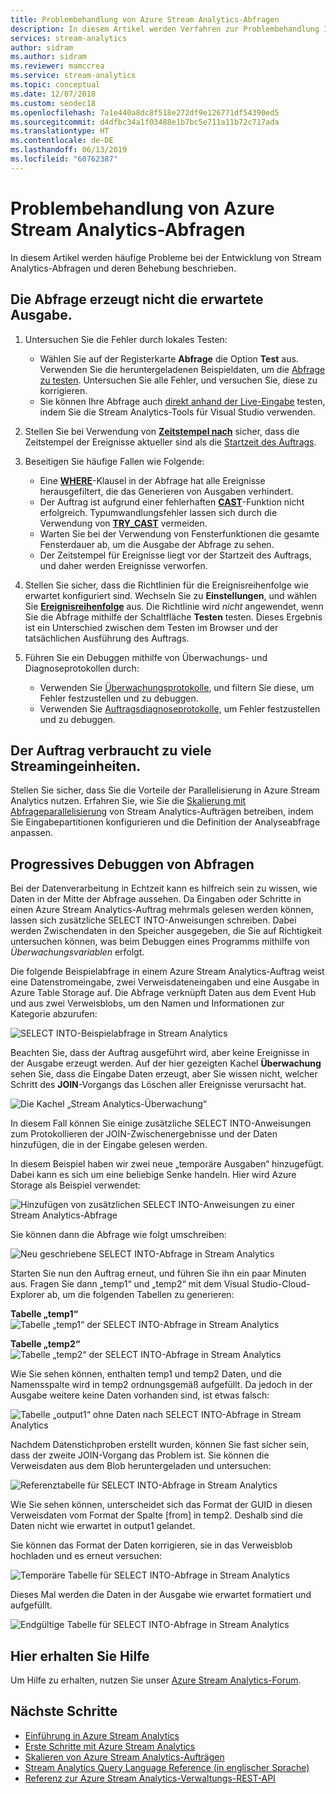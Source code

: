 ```yaml
---
title: Problembehandlung von Azure Stream Analytics-Abfragen
description: In diesem Artikel werden Verfahren zur Problembehandlung Ihrer Abfragen in Azure Stream Analytics-Aufträgen beschrieben.
services: stream-analytics
author: sidram
ms.author: sidram
ms.reviewer: mamccrea
ms.service: stream-analytics
ms.topic: conceptual
ms.date: 12/07/2018
ms.custom: seodec18
ms.openlocfilehash: 7a1e440a8dc8f518e272df9e126771df54390ed5
ms.sourcegitcommit: d4dfbc34a1f03488e1b7bc5e711a11b72c717ada
ms.translationtype: HT
ms.contentlocale: de-DE
ms.lasthandoff: 06/13/2019
ms.locfileid: "60762387"
---
```

# <a name="troubleshoot-azure-stream-analytics-queries"></a>Problembehandlung von Azure Stream Analytics-Abfragen

In diesem Artikel werden häufige Probleme bei der Entwicklung von Stream Analytics-Abfragen und deren Behebung beschrieben.

## <a name="query-is-not-producing-expected-output"></a>Die Abfrage erzeugt nicht die erwartete Ausgabe. 
1.  Untersuchen Sie die Fehler durch lokales Testen:
    - Wählen Sie auf der Registerkarte **Abfrage** die Option **Test** aus. Verwenden Sie die heruntergeladenen Beispieldaten, um die [Abfrage zu testen](stream-analytics-test-query.md). Untersuchen Sie alle Fehler, und versuchen Sie, diese zu korrigieren.   
    - Sie können Ihre Abfrage auch [direkt anhand der Live-Eingabe](stream-analytics-live-data-local-testing.md) testen, indem Sie die Stream Analytics-Tools für Visual Studio verwenden.

2.  Stellen Sie bei Verwendung von [**Zeitstempel nach**](https://msdn.microsoft.com/library/azure/mt573293.aspx) sicher, dass die Zeitstempel der Ereignisse aktueller sind als die [Startzeit des Auftrags](stream-analytics-out-of-order-and-late-events.md).

3.  Beseitigen Sie häufige Fallen wie Folgende:
    - Eine [**WHERE**](https://msdn.microsoft.com/library/azure/dn835048.aspx)-Klausel in der Abfrage hat alle Ereignisse herausgefiltert, die das Generieren von Ausgaben verhindert.
    - Der Auftrag ist aufgrund einer fehlerhaften [**CAST**](https://msdn.microsoft.com/azure/stream-analytics/reference/cast-azure-stream-analytics)-Funktion nicht erfolgreich. Typumwandlungsfehler lassen sich durch die Verwendung von [**TRY_CAST**](https://msdn.microsoft.com/azure/stream-analytics/reference/try-cast-azure-stream-analytics) vermeiden.
    - Warten Sie bei der Verwendung von Fensterfunktionen die gesamte Fensterdauer ab, um die Ausgabe der Abfrage zu sehen.
    - Der Zeitstempel für Ereignisse liegt vor der Startzeit des Auftrags, und daher werden Ereignisse verworfen.

4.  Stellen Sie sicher, dass die Richtlinien für die Ereignisreihenfolge wie erwartet konfiguriert sind. Wechseln Sie zu **Einstellungen**, und wählen Sie [**Ereignisreihenfolge**](stream-analytics-out-of-order-and-late-events.md) aus. Die Richtlinie wird *nicht* angewendet, wenn Sie die Abfrage mithilfe der Schaltfläche **Testen** testen. Dieses Ergebnis ist ein Unterschied zwischen dem Testen im Browser und der tatsächlichen Ausführung des Auftrags. 

5. Führen Sie ein Debuggen mithilfe von Überwachungs- und Diagnoseprotokollen durch:
    - Verwenden Sie [Überwachungsprotokolle](../azure-resource-manager/resource-group-audit.md), und filtern Sie diese, um Fehler festzustellen und zu debuggen.
    - Verwenden Sie [Auftragsdiagnoseprotokolle](stream-analytics-job-diagnostic-logs.md), um Fehler festzustellen und zu debuggen.

## <a name="job-is-consuming-too-many-streaming-units"></a>Der Auftrag verbraucht zu viele Streamingeinheiten.
Stellen Sie sicher, dass Sie die Vorteile der Parallelisierung in Azure Stream Analytics nutzen. Erfahren Sie, wie Sie die [Skalierung mit Abfrageparallelisierung](stream-analytics-parallelization.md) von Stream Analytics-Aufträgen betreiben, indem Sie Eingabepartitionen konfigurieren und die Definition der Analyseabfrage anpassen.

## <a name="debug-queries-progressively"></a>Progressives Debuggen von Abfragen

Bei der Datenverarbeitung in Echtzeit kann es hilfreich sein zu wissen, wie Daten in der Mitte der Abfrage aussehen. Da Eingaben oder Schritte in einen Azure Stream Analytics-Auftrag mehrmals gelesen werden können, lassen sich zusätzliche SELECT INTO-Anweisungen schreiben. Dabei werden Zwischendaten in den Speicher ausgegeben, die Sie auf Richtigkeit untersuchen können, was beim Debuggen eines Programms mithilfe von *Überwachungsvariablen* erfolgt.

Die folgende Beispielabfrage in einem Azure Stream Analytics-Auftrag weist eine Datenstromeingabe, zwei Verweisdateneingaben und eine Ausgabe in Azure Table Storage auf. Die Abfrage verknüpft Daten aus dem Event Hub und aus zwei Verweisblobs, um den Namen und Informationen zur Kategorie abzurufen:

![SELECT INTO-Beispielabfrage in Stream Analytics](./media/stream-analytics-select-into/stream-analytics-select-into-query1.png)

Beachten Sie, dass der Auftrag ausgeführt wird, aber keine Ereignisse in der Ausgabe erzeugt werden. Auf der hier gezeigten Kachel **Überwachung** sehen Sie, dass die Eingabe Daten erzeugt, aber Sie wissen nicht, welcher Schritt des **JOIN**-Vorgangs das Löschen aller Ereignisse verursacht hat.

![Die Kachel „Stream Analytics-Überwachung“](./media/stream-analytics-select-into/stream-analytics-select-into-monitor.png)
 
In diesem Fall können Sie einige zusätzliche SELECT INTO-Anweisungen zum Protokollieren der JOIN-Zwischenergebnisse und der Daten hinzufügen, die in der Eingabe gelesen werden.

In diesem Beispiel haben wir zwei neue „temporäre Ausgaben“ hinzugefügt. Dabei kann es sich um eine beliebige Senke handeln. Hier wird Azure Storage als Beispiel verwendet:

![Hinzufügen von zusätzlichen SELECT INTO-Anweisungen zu einer Stream Analytics-Abfrage](./media/stream-analytics-select-into/stream-analytics-select-into-outputs.png)

Sie können dann die Abfrage wie folgt umschreiben:

![Neu geschriebene SELECT INTO-Abfrage in Stream Analytics](./media/stream-analytics-select-into/stream-analytics-select-into-query2.png)

Starten Sie nun den Auftrag erneut, und führen Sie ihn ein paar Minuten aus. Fragen Sie dann „temp1“ und „temp2“ mit dem Visual Studio-Cloud-Explorer ab, um die folgenden Tabellen zu generieren:

**Tabelle „temp1“** 
![Tabelle „temp1“ der SELECT INTO-Abfrage in Stream Analytics](./media/stream-analytics-select-into/stream-analytics-select-into-temp-table-1.png)

**Tabelle „temp2“** 
![Tabelle „temp2“ der SELECT INTO-Abfrage in Stream Analytics](./media/stream-analytics-select-into/stream-analytics-select-into-temp-table-2.png)

Wie Sie sehen können, enthalten temp1 und temp2 Daten, und die Namensspalte wird in temp2 ordnungsgemäß aufgefüllt. Da jedoch in der Ausgabe weitere keine Daten vorhanden sind, ist etwas falsch:

![Tabelle „output1“ ohne Daten nach SELECT INTO-Abfrage in Stream Analytics](./media/stream-analytics-select-into/stream-analytics-select-into-out-table-1.png)

Nachdem Datenstichproben erstellt wurden, können Sie fast sicher sein, dass der zweite JOIN-Vorgang das Problem ist. Sie können die Verweisdaten aus dem Blob heruntergeladen und untersuchen:

![Referenztabelle für SELECT INTO-Abfrage in Stream Analytics](./media/stream-analytics-select-into/stream-analytics-select-into-ref-table-1.png)

Wie Sie sehen können, unterscheidet sich das Format der GUID in diesen Verweisdaten vom Format der Spalte [from] in temp2. Deshalb sind die Daten nicht wie erwartet in output1 gelandet.

Sie können das Format der Daten korrigieren, sie in das Verweisblob hochladen und es erneut versuchen:

![Temporäre Tabelle für SELECT INTO-Abfrage in Stream Analytics](./media/stream-analytics-select-into/stream-analytics-select-into-ref-table-2.png)

Dieses Mal werden die Daten in der Ausgabe wie erwartet formatiert und aufgefüllt.

![Endgültige Tabelle für SELECT INTO-Abfrage in Stream Analytics](./media/stream-analytics-select-into/stream-analytics-select-into-final-table.png)

## <a name="get-help"></a>Hier erhalten Sie Hilfe

Um Hilfe zu erhalten, nutzen Sie unser [Azure Stream Analytics-Forum](https://social.msdn.microsoft.com/Forums/azure/home?forum=AzureStreamAnalytics).

## <a name="next-steps"></a>Nächste Schritte

* [Einführung in Azure Stream Analytics](stream-analytics-introduction.md)
* [Erste Schritte mit Azure Stream Analytics](stream-analytics-real-time-fraud-detection.md)
* [Skalieren von Azure Stream Analytics-Aufträgen](stream-analytics-scale-jobs.md)
* [Stream Analytics Query Language Reference (in englischer Sprache)](https://msdn.microsoft.com/library/azure/dn834998.aspx)
* [Referenz zur Azure Stream Analytics-Verwaltungs-REST-API](https://msdn.microsoft.com/library/azure/dn835031.aspx)